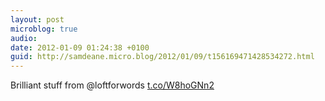 ```yaml
---
layout: post
microblog: true
audio: 
date: 2012-01-09 01:24:38 +0100
guid: http://samdeane.micro.blog/2012/01/09/t156169471428534272.html
---
```

Brilliant stuff from @loftforwords  [t.co/W8hoGNn2](http://t.co/W8hoGNn2)
